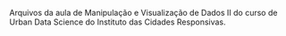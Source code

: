 Arquivos da aula de Manipulação e Visualização de Dados II do curso de Urban Data Science do Instituto das Cidades Responsivas.
